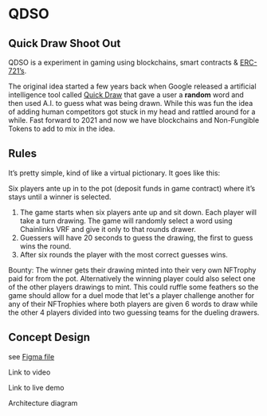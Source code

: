 # QDSO

## Quick Draw Shoot Out

QDSO is a experiment in gaming using blockchains, smart contracts & [ERC-721’s](https://eips.ethereum.org/EIPS/eip-721).

The original idea started a few years back when Google released a artificial intelligence tool called [Quick Draw](https://quickdraw.withgoogle.com/) that gave a user a __random__ word and then used A.I. to guess what was being drawn. While this was fun the idea of adding human competitors got stuck in my head and rattled around for a while. Fast forward to 2021 and now we have blockchains and Non-Fungible Tokens to add to mix in the idea.

## Rules
It’s pretty simple, kind of like a virtual pictionary. It goes like this:

Six players ante up in to the pot (deposit funds in game contract) where it’s stays until a winner is selected. 

  1. The game starts when six players ante up and sit down. Each player will take a turn drawing. The game will randomly select a word using Chainlinks VRF and give it only to that rounds drawer. 
  2. Guessers will have 20 seconds to guess the drawing, the first to guess wins the round.
  3. After six rounds the player with the most correct guesses wins.

Bounty:
The winner gets their drawing minted into their very own NFTrophy paid for from the pot. Alternatively the winning player could also select one of the other players drawings to mint. This could ruffle some feathers so the game should allow for a duel mode that let's a player challenge another for any of their NFTrophies where both players are given 6 words to draw while the other 4 players divided into two guessing teams for the dueling drawers.

## Concept Design
see [Figma file](https://www.figma.com/file/FUBlKL9Vjra4EqmmfFzZJNg8/qdso?node-id=289%3A81)

Link to video

Link to live demo

Architecture diagram

